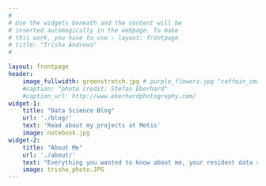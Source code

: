 ```yaml
---
#
# Use the widgets beneath and the content will be
# inserted automagically in the webpage. To make
# this work, you have to use › layout: frontpage
# title: "Trisha Andrews"
#

layout: frontpage
header:
    image_fullwidth: greenstretch.jpg # purple_flowers.jpg "caffein_small2.jpg"
    #caption: "photo credit: Stefan Eberhard"
    #caption_url: http://www.eberhardphotography.com/
widget-1:
    title: "Data Science Blog"
    url: './blog/'
    text: 'Read about my projects at Metis'
    image: notebook.jpg
widget-2:
    title: "About Me"
    url: './about/'
    text: "Everything you wanted to know about me, your resident data scientist and blogger"
    image: trisha_photo.JPG
---
```


